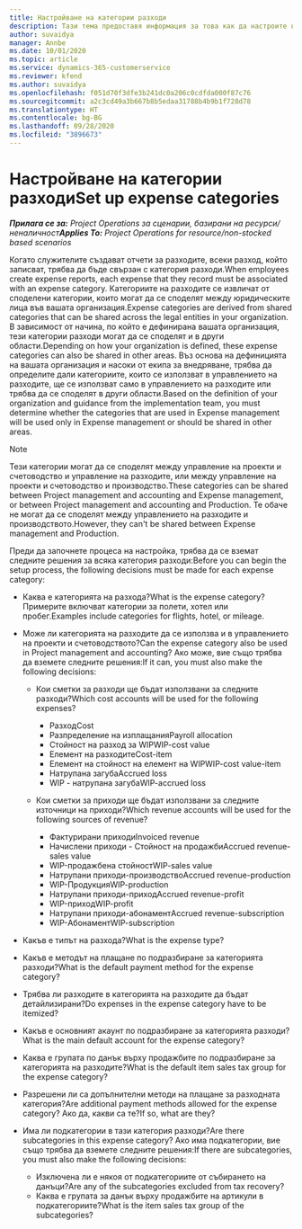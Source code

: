 ```yaml
---
title: Настройване на категории разходи
description: Тази тема предоставя информация за това как да настроите категории разходи и споделени категории за отчети за разходите.
author: suvaidya
manager: Annbe
ms.date: 10/01/2020
ms.topic: article
ms.service: dynamics-365-customerservice
ms.reviewer: kfend
ms.author: suvaidya
ms.openlocfilehash: f051d70f3dfe3b241dc0a206c0cdfda000f87c76
ms.sourcegitcommit: a2c3cd49a3b667b8b5edaa31788b4b9b1f728d78
ms.translationtype: HT
ms.contentlocale: bg-BG
ms.lasthandoff: 09/28/2020
ms.locfileid: "3896673"
---
```

# <a name="set-up-expense-categories"></a><span data-ttu-id="18a54-103">Настройване на категории разходи</span><span class="sxs-lookup"><span data-stu-id="18a54-103">Set up expense categories</span></span>

<span data-ttu-id="18a54-104">_**Прилага се за:** Project Operations за сценарии, базирани на ресурси/неналичност_</span><span class="sxs-lookup"><span data-stu-id="18a54-104">_**Applies To:** Project Operations for resource/non-stocked based scenarios_</span></span>

<span data-ttu-id="18a54-105">Когато служителите създават отчети за разходите, всеки разход, който записват, трябва да бъде свързан с категория разходи.</span><span class="sxs-lookup"><span data-stu-id="18a54-105">When employees create expense reports, each expense that they record must be associated with an expense category.</span></span> <span data-ttu-id="18a54-106">Категориите на разходите се извличат от споделени категории, които могат да се споделят между юридическите лица във вашата организация.</span><span class="sxs-lookup"><span data-stu-id="18a54-106">Expense categories are derived from shared categories that can be shared across the legal entities in your organization.</span></span> <span data-ttu-id="18a54-107">В зависимост от начина, по който е дефинирана вашата организация, тези категории разходи могат да се споделят и в други области.</span><span class="sxs-lookup"><span data-stu-id="18a54-107">Depending on how your organization is defined, these expense categories can also be shared in other areas.</span></span> <span data-ttu-id="18a54-108">Въз основа на дефиницията на вашата организация и насоки от екипа за внедряване, трябва да определите дали категориите, които се използват в управлението на разходите, ще се използват само в управлението на разходите или трябва да се споделят в други области.</span><span class="sxs-lookup"><span data-stu-id="18a54-108">Based on the definition of your organization and guidance from the implementation team, you must determine whether the categories that are used in Expense management will be used only in Expense management or should be shared in other areas.</span></span>

> [!NOTE]
> <span data-ttu-id="18a54-109">Тези категории могат да се споделят между управление на проекти и счетоводство и управление на разходите, или между управление на проекти и счетоводство и производство.</span><span class="sxs-lookup"><span data-stu-id="18a54-109">These categories can be shared between Project management and accounting and Expense management, or between Project management and accounting and Production.</span></span> <span data-ttu-id="18a54-110">Те обаче не могат да се споделят между управлението на разходите и производството.</span><span class="sxs-lookup"><span data-stu-id="18a54-110">However, they can't be shared between Expense management and Production.</span></span>

<span data-ttu-id="18a54-111">Преди да започнете процеса на настройка, трябва да се вземат следните решения за всяка категория разходи:</span><span class="sxs-lookup"><span data-stu-id="18a54-111">Before you can begin the setup process, the following decisions must be made for each expense category:</span></span>

- <span data-ttu-id="18a54-112">Каква е категорията на разхода?</span><span class="sxs-lookup"><span data-stu-id="18a54-112">What is the expense category?</span></span> <span data-ttu-id="18a54-113">Примерите включват категории за полети, хотел или пробег.</span><span class="sxs-lookup"><span data-stu-id="18a54-113">Examples include categories for flights, hotel, or mileage.</span></span>
- <span data-ttu-id="18a54-114">Може ли категорията на разходите да се използва и в управлението на проекти и счетоводството?</span><span class="sxs-lookup"><span data-stu-id="18a54-114">Can the expense category also be used in Project management and accounting?</span></span> <span data-ttu-id="18a54-115">Ако може, вие също трябва да вземете следните решения:</span><span class="sxs-lookup"><span data-stu-id="18a54-115">If it can, you must also make the following decisions:</span></span>

    - <span data-ttu-id="18a54-116">Кои сметки за разходи ще бъдат използвани за следните разходи?</span><span class="sxs-lookup"><span data-stu-id="18a54-116">Which cost accounts will be used for the following expenses?</span></span>

        - <span data-ttu-id="18a54-117">Разход</span><span class="sxs-lookup"><span data-stu-id="18a54-117">Cost</span></span>
        - <span data-ttu-id="18a54-118">Разпределение на изплащания</span><span class="sxs-lookup"><span data-stu-id="18a54-118">Payroll allocation</span></span>
        - <span data-ttu-id="18a54-119">Стойност на разход за WIP</span><span class="sxs-lookup"><span data-stu-id="18a54-119">WIP-cost value</span></span>
        - <span data-ttu-id="18a54-120">Елемент на разходите</span><span class="sxs-lookup"><span data-stu-id="18a54-120">Cost-item</span></span>
        - <span data-ttu-id="18a54-121">Елемент на стойност на елемент на WIP</span><span class="sxs-lookup"><span data-stu-id="18a54-121">WIP-cost value-item</span></span>
        - <span data-ttu-id="18a54-122">Натрупана загуба</span><span class="sxs-lookup"><span data-stu-id="18a54-122">Accrued loss</span></span>
        - <span data-ttu-id="18a54-123">WIP - натрупана загуба</span><span class="sxs-lookup"><span data-stu-id="18a54-123">WIP-accrued loss</span></span>

    - <span data-ttu-id="18a54-124">Кои сметки за приходи ще бъдат използвани за следните източници на приходи?</span><span class="sxs-lookup"><span data-stu-id="18a54-124">Which revenue accounts will be used for the following sources of revenue?</span></span>

        - <span data-ttu-id="18a54-125">Фактурирани приходи</span><span class="sxs-lookup"><span data-stu-id="18a54-125">Invoiced revenue</span></span>
        - <span data-ttu-id="18a54-126">Начислени приходи - Стойност на продажби</span><span class="sxs-lookup"><span data-stu-id="18a54-126">Accrued revenue-sales value</span></span>
        - <span data-ttu-id="18a54-127">WIP-продажбена стойност</span><span class="sxs-lookup"><span data-stu-id="18a54-127">WIP-sales value</span></span>
        - <span data-ttu-id="18a54-128">Натрупани приходи-производство</span><span class="sxs-lookup"><span data-stu-id="18a54-128">Accrued revenue-production</span></span>
        - <span data-ttu-id="18a54-129">WIP-Продукция</span><span class="sxs-lookup"><span data-stu-id="18a54-129">WIP-production</span></span>
        - <span data-ttu-id="18a54-130">Натрупани приходи-приход</span><span class="sxs-lookup"><span data-stu-id="18a54-130">Accrued revenue-profit</span></span>
        - <span data-ttu-id="18a54-131">WIP-приход</span><span class="sxs-lookup"><span data-stu-id="18a54-131">WIP-profit</span></span>
        - <span data-ttu-id="18a54-132">Натрупани приходи-абонамент</span><span class="sxs-lookup"><span data-stu-id="18a54-132">Accrued revenue-subscription</span></span>
        - <span data-ttu-id="18a54-133">WIP-Абонамент</span><span class="sxs-lookup"><span data-stu-id="18a54-133">WIP-subscription</span></span>

- <span data-ttu-id="18a54-134">Какъв е типът на разхода?</span><span class="sxs-lookup"><span data-stu-id="18a54-134">What is the expense type?</span></span>
- <span data-ttu-id="18a54-135">Какъв е методът на плащане по подразбиране за категорията разходи?</span><span class="sxs-lookup"><span data-stu-id="18a54-135">What is the default payment method for the expense category?</span></span>
- <span data-ttu-id="18a54-136">Трябва ли разходите в категорията на разходите да бъдат детайлизирани?</span><span class="sxs-lookup"><span data-stu-id="18a54-136">Do expenses in the expense category have to be itemized?</span></span>
- <span data-ttu-id="18a54-137">Какъв е основният акаунт по подразбиране за категорията разходи?</span><span class="sxs-lookup"><span data-stu-id="18a54-137">What is the main default account for the expense category?</span></span>
- <span data-ttu-id="18a54-138">Каква е групата по данък върху продажбите по подразбиране за категорията на разходите?</span><span class="sxs-lookup"><span data-stu-id="18a54-138">What is the default item sales tax group for the expense category?</span></span>
- <span data-ttu-id="18a54-139">Разрешени ли са допълнителни методи на плащане за разходната категория?</span><span class="sxs-lookup"><span data-stu-id="18a54-139">Are additional payment methods allowed for the expense category?</span></span> <span data-ttu-id="18a54-140">Ако да, какви са те?</span><span class="sxs-lookup"><span data-stu-id="18a54-140">If so, what are they?</span></span>
- <span data-ttu-id="18a54-141">Има ли подкатегории в тази категория разходи?</span><span class="sxs-lookup"><span data-stu-id="18a54-141">Are there subcategories in this expense category?</span></span> <span data-ttu-id="18a54-142">Ако има подкатегории, вие също трябва да вземете следните решения:</span><span class="sxs-lookup"><span data-stu-id="18a54-142">If there are subcategories, you must also make the following decisions:</span></span>

    - <span data-ttu-id="18a54-143">Изключена ли е някоя от подкатегориите от събирането на данъци?</span><span class="sxs-lookup"><span data-stu-id="18a54-143">Are any of the subcategories excluded from tax recovery?</span></span>
    - <span data-ttu-id="18a54-144">Каква е групата за данък върху продажбите на артикули в подкатегориите?</span><span class="sxs-lookup"><span data-stu-id="18a54-144">What is the item sales tax group of the subcategories?</span></span>
